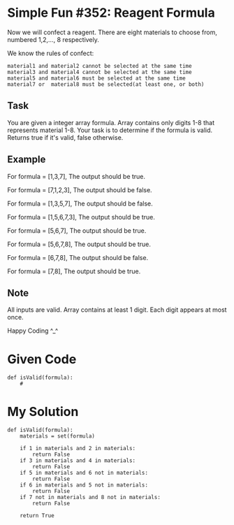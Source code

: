# Simple Fun #352: Reagent Formula

Now we will confect a reagent. There are eight materials to choose from, numbered 1,2,..., 8 respectively.

We know the rules of confect:

```
material1 and material2 cannot be selected at the same time
material3 and material4 cannot be selected at the same time
material5 and material6 must be selected at the same time
material7 or  material8 must be selected(at least one, or both)
```

## Task
You are given a integer array formula. Array contains only digits 1-8 that represents material 1-8. Your task is to determine if the formula is valid. Returns true if it's valid, false otherwise.

## Example
For formula = [1,3,7], The output should be true.

For formula = [7,1,2,3], The output should be false.

For formula = [1,3,5,7], The output should be false.

For formula = [1,5,6,7,3], The output should be true.

For formula = [5,6,7], The output should be true.

For formula = [5,6,7,8], The output should be true.

For formula = [6,7,8], The output should be false.

For formula = [7,8], The output should be true.

## Note
All inputs are valid. Array contains at least 1 digit. Each digit appears at most once.

Happy Coding ^_^

# Given Code

```{python}
def isValid(formula):
    #
```

# My Solution

```{python}
def isValid(formula):
    materials = set(formula)
    
    if 1 in materials and 2 in materials:
        return False
    if 3 in materials and 4 in materials:
        return False
    if 5 in materials and 6 not in materials:
        return False
    if 6 in materials and 5 not in materials:
        return False
    if 7 not in materials and 8 not in materials:
        return False
    
    return True
```
